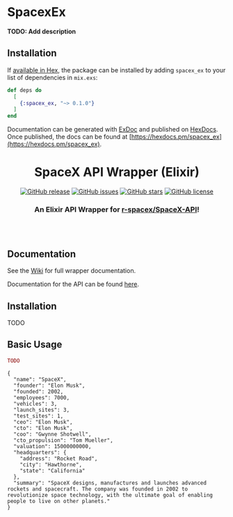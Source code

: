 # SpacexEx

**TODO: Add description**

## Installation

If [available in Hex](https://hex.pm/docs/publish), the package can be installed
by adding `spacex_ex` to your list of dependencies in `mix.exs`:

```elixir
def deps do
  [
    {:spacex_ex, "~> 0.1.0"}
  ]
end
```

Documentation can be generated with [ExDoc](https://github.com/elixir-lang/ex_doc)
and published on [HexDocs](https://hexdocs.pm). Once published, the docs can
be found at [https://hexdocs.pm/spacex_ex](https://hexdocs.pm/spacex_ex).

<div align="center">

# SpaceX API Wrapper (Elixir)

[![GitHub release](https://img.shields.io/github/release/crunchysoul/spacex_ex.svg)](https://github.com/crunchysoul/spacex_ex/releases)
[![GitHub issues](https://img.shields.io/github/issues/crunchysoul/spacex_ex.svg)](https://github.com/crunchysoul/spacex_ex/issues)
[![GitHub stars](https://img.shields.io/github/stars/crunchysoul/spacex_ex.svg)](https://github.com/crunchysoul/spacex_ex/stargazers)
[![GitHub license](https://img.shields.io/github/license/crunchysoul/spacex_ex.svg)](https://github.com/crunchysoul/spacex_ex)

### An Elixir API Wrapper for [r-spacex/SpaceX-API](https://github.com/r-spacex/SpaceX-API)!

<br><br>

</div>

## Documentation
See the [Wiki](https://github.com/crunchysoul/spacex_ex/wiki) for full wrapper documentation.

Documentation for the API can be found [here](https://github.com/r-spacex/SpaceX-API/wiki).

## Installation
TODO

## Basic Usage
```elixir
TODO
```

```
{
  "name": "SpaceX",
  "founder": "Elon Musk",
  "founded": 2002,
  "employees": 7000,
  "vehicles": 3,
  "launch_sites": 3,
  "test_sites": 1,
  "ceo": "Elon Musk",
  "cto": "Elon Musk",
  "coo": "Gwynne Shotwell",
  "cto_propulsion": "Tom Mueller",
  "valuation": 15000000000,
  "headquarters": {
    "address": "Rocket Road",
    "city": "Hawthorne",
    "state": "California"
  },
  "summary": "SpaceX designs, manufactures and launches advanced rockets and spacecraft. The company was founded in 2002 to revolutionize space technology, with the ultimate goal of enabling people to live on other planets."
}
```
